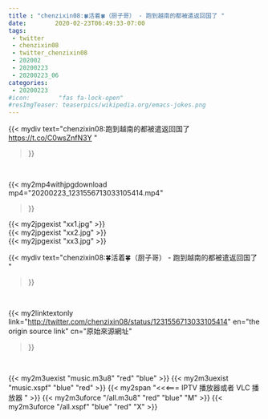 ```yaml
---
title : "chenzixin08:🍀活着🍀（厨子哥） - 跑到越南的都被遣返回国了 "
date:        2020-02-23T06:49:33-07:00
tags:
 - twitter
 - chenzixin08
 - twitter_chenzixin08
 - 202002
 - 20200223
 - 20200223_06
categories:
 - 20200223
#icon:        "fas fa-lock-open"
#resImgTeaser: teaserpics/wikipedia.org/emacs-jokes.png
---
```


{{< mydiv text="chenzixin08:跑到越南的都被遣返回国了 https://t.co/C0wsZnfN3Y "
>}}
<br>


{{< my2mp4withjpgdownload mp4="20200223_1231556713033105414.mp4"
>}}

{{< my2jpgexist "xx1.jpg" >}}<br>
{{< my2jpgexist "xx2.jpg" >}}<br>
{{< my2jpgexist "xx3.jpg" >}}<br>



{{< mydiv text="chenzixin08:🍀活着🍀（厨子哥） - 跑到越南的都被遣返回国了 "
>}}
<br>

{{< my2linktextonly link="http://twitter.com/chenzixin08/status/1231556713033105414"
en="the origin source link" cn="原始來源網址"
>}}


<br>

{{< my2m3uexist "music.m3u8" "red"  "blue" >}} {{< my2m3uexist "music.xspf" "blue" "red"  >}} {{< my2span "<<<=== IPTV 播放器或者 VLC 播放器 " >}} {{< my2m3uforce "/all.m3u8" "red"  "blue" "M" >}} {{< my2m3uforce "/all.xspf" "blue" "red"  "X" >}} 
